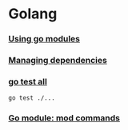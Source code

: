 # Golang

### [Using go modules](https://go.dev/blog/using-go-modules)

### [Managing dependencies](https://golang.org/doc/modules/managing-dependencies)

### [go test all](https://stackoverflow.com/a/21725603)

```shell
go test ./...
```

### [Go module: mod commands](https://golang.org/ref/mod#mod-commands)
